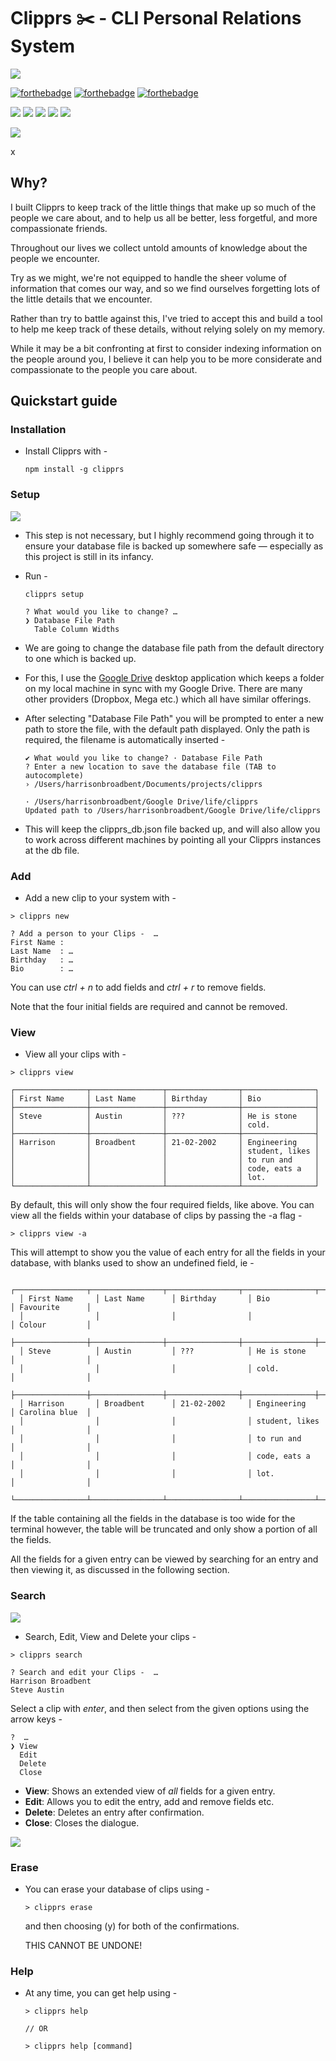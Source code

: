 # Clipprs ✂️ - CLI Personal Relations System

![](./media/images/clipprs-logo-small.png)


[![forthebadge](https://forthebadge.com/images/badges/gluten-free.svg)]()
[![forthebadge](https://forthebadge.com/images/badges/built-with-love.svg)]() 
[![forthebadge](https://forthebadge.com/images/badges/check-it-out.svg)]() 

![](https://img.shields.io/npm/dt/clipprs)
![](https://img.shields.io/github/stars/harrison-broadbent/clipprs?style=flat) 
![](https://img.shields.io/npm/v/clipprs)
![](https://img.shields.io/twitter/url?style=social&url=https%3A%2F%2Ftwitter.com%2Fintent%2Ftweet%3Furl%3Dhttps%253A%252F%252Fgithub.com%252Fharrison-broadbent%252Fclipprs%26via%3Dhrrsnbbnt%26text%3DJust%2520checked%2520out%2520Clipprs%2520%25u2702%25uFE0F%252C%2520a%2520tool%2520to%2520help%2520you%2520remember%2520the%2520little%2520things%2520about%2520the%2520people%2520you%2520meet%2521%26hashtags%3D%2523node%2520%2523clipprs%2520%2523npm) 
![](https://img.shields.io/twitter/follow/hrrsnbbnt?label=Follow&style=social)

![](./media/gifs/clipprs-new.gif)

x
## Why?

I built Clipprs to keep track of the little things that make up so much of the people we care about, and to help us all be better, less forgetful, and more compassionate friends. 

Throughout our lives we collect untold amounts of knowledge about the people we encounter. 

Try as we might, we're not equipped to handle the sheer volume of information that comes our way, and so we find ourselves forgetting lots of the little details that we encounter. 

Rather than try to battle against this, I've tried to accept this and build a tool to help me keep track of these details, without relying solely on my memory. 

While it may be a bit confronting at first to consider indexing information on the people around you, I believe it can help you to be more considerate and compassionate to the people you care about. 

## Quickstart guide

### Installation
- Install Clipprs with - 
    
      npm install -g clipprs

### Setup
  ![](./media/gifs/clipprs-setup.gif)

  - This step is not necessary, but I highly recommend going through it to ensure your database file is backed up somewhere safe — especially as this project is still in its infancy. 

  - Run - 

        clipprs setup

        ? What would you like to change? … 
        ❯ Database File Path
          Table Column Widths

  - We are going to change the database file path from the default directory to one which is backed up. 
  
  - For this, I use the [Google Drive](https://www.google.com/drive/download/) desktop application which keeps a folder on my local machine in sync with my Google Drive. There are many other providers (Dropbox, Mega etc.) which all have similar offerings. 

  - After selecting "Database File Path" you will be prompted to enter a new path to store the file, with the default path displayed. Only the path is required, the filename is automatically inserted - 

        ✔ What would you like to change? · Database File Path
        ? Enter a new location to save the database file (TAB to autocomplete)
        › /Users/harrisonbroadbent/Documents/projects/clipprs

        · /Users/harrisonbroadbent/Google Drive/life/clipprs
        Updated path to /Users/harrisonbroadbent/Google Drive/life/clipprs

  - This will keep the clipprs_db.json file backed up, and will also allow you to work across different machines by pointing all your Clipprs instances at the db file. 

### Add
  -  Add a new clip to your system with -
  
    > clipprs new

    ? Add a person to your Clips -  … 
    First Name :  
    Last Name  : …
    Birthday   : …
    Bio        : …

  You can use *ctrl + n* to add fields and *ctrl + r* to remove fields. 
  
  Note that the four initial fields are required and cannot be removed. 

### View

  -  View all your clips with -
  
    > clipprs view

    ┌────────────────┬────────────────┬────────────────┬────────────────┐
    │ First Name     │ Last Name      │ Birthday       │ Bio            │
    ├────────────────┼────────────────┼────────────────┼────────────────┤
    │ Steve          │ Austin         │ ???            │ He is stone    │
    │                │                │                │ cold.          │
    ├────────────────┼────────────────┼────────────────┼────────────────┤
    │ Harrison       │ Broadbent      │ 21-02-2002     │ Engineering    │
    │                │                │                │ student, likes │
    │                │                │                │ to run and     │
    │                │                │                │ code, eats a   │
    │                │                │                │ lot.           │
    └────────────────┴────────────────┴────────────────┴────────────────┘

  By default, this will only show the four required fields, like above. 
  You can view all the fields within your database of clips by passing the -a flag - 

    > clipprs view -a

  This will attempt to show you the value of each entry for all the fields in your database, with blanks used to show an undefined field, ie - 

      ┌────────────────┬────────────────┬────────────────┬────────────────┬────────────────┐
      │ First Name     │ Last Name      │ Birthday       │ Bio            │ Favourite      │
      │                │                │                │                │ Colour         │
      ├────────────────┼────────────────┼────────────────┼────────────────┼────────────────┤
      │ Steve          │ Austin         │ ???            │ He is stone    │                │
      │                │                │                │ cold.          │                │
      ├────────────────┼────────────────┼────────────────┼────────────────┼────────────────┤
      │ Harrison       │ Broadbent      │ 21-02-2002     │ Engineering    │ Carolina blue  │
      │                │                │                │ student, likes │                │
      │                │                │                │ to run and     │                │
      │                │                │                │ code, eats a   │                │
      │                │                │                │ lot.           │                │
      └────────────────┴────────────────┴────────────────┴────────────────┴────────────────┘

  If the table containing all the fields in the database is too wide for the terminal however, the table will be truncated and only show a portion of all the fields. 

  All the fields for a given entry can be viewed by searching for an entry and then viewing it, as discussed in the following section. 

### Search

  ![](./media/gifs/clipprs-search-and-edit.gif)

  -  Search, Edit, View and Delete your clips -
  
    > clipprs search

    ? Search and edit your Clips -  …
    Harrison Broadbent
    Steve Austin

  Select a clip with *enter*, and then select from the given options using the arrow keys - 

    ?  …
    ❯ View
      Edit
      Delete
      Close

  - **View**: Shows an extended view of *all* fields for a given entry.
  - **Edit**: Allows you to edit the entry, add and remove fields etc.
  - **Delete**: Deletes an entry after confirmation.
  - **Close**: Closes the dialogue.

  ![](./media/gifs/clipprs-full-view.gif)

### Erase
  - You can erase your database of clips using - 
    
        > clipprs erase

    and then choosing (y) for both of the confirmations. 
    
    THIS CANNOT BE UNDONE!

### Help
  - At any time, you can get help using - 
    
        > clipprs help  
        
        // OR

        > clipprs help [command]
